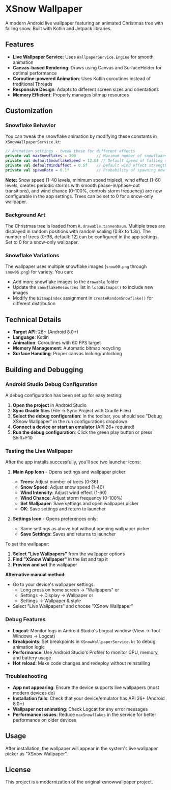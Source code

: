 # XSnow Wallpaper

A modern Android live wallpaper featuring an animated Christmas tree with falling snow. Built with Kotlin and Jetpack libraries.

## Features

- **Live Wallpaper Service**: Uses `WallpaperService.Engine` for smooth animation
- **Canvas-based Rendering**: Draws using Canvas and SurfaceHolder for optimal performance
- **Coroutine-powered Animation**: Uses Kotlin coroutines instead of traditional Threads
- **Responsive Design**: Adapts to different screen sizes and orientations
- **Memory Efficient**: Properly manages bitmap resources

## Customization

### Snowflake Behavior

You can tweak the snowflake animation by modifying these constants in `XSnowWallpaperService.kt`:

```kotlin
// Animation settings - tweak these for different effects
private val maxSnowflakes = 200         // Maximum number of snowflakes (quadrupled)
private val defaultSnowflakeSpeed = 12.0f // Default speed of falling snow (doubled)
private val defaultWindEffect = 0.5f    // Default wind effect strength
private val spawnRate = 0.1f            // Probability of spawning new snowflake per frame
```

**Note:** Snow speed (1-40 levels, minimum speed tripled), wind effect (1-60 levels, creates periodic storms with smooth phase-in/phase-out transitions), and wind chance (0-100%, controls storm frequency) are now configurable in the app settings. Trees can be set to 0 for a snow-only wallpaper.

### Background Art

The Christmas tree is loaded from `R.drawable.tannenbaum`. Multiple trees are displayed in random positions with random scaling (0.8x to 1.3x). The number of trees (0-36, default: 12) can be configured in the app settings. Set to 0 for a snow-only wallpaper.

### Snowflake Variations

The wallpaper uses multiple snowflake images (`snow00.png` through `snow06.png`) for variety. You can:
- Add more snowflake images to the `drawable` folder
- Update the `snowflakeResources` list in `loadBitmaps()` to include new images
- Modify the `bitmapIndex` assignment in `createRandomSnowflake()` for different distribution

## Technical Details

- **Target API**: 26+ (Android 8.0+)
- **Language**: Kotlin
- **Animation**: Coroutines with 60 FPS target
- **Memory Management**: Automatic bitmap recycling
- **Surface Handling**: Proper canvas locking/unlocking

## Building and Debugging

### Android Studio Debug Configuration

A debug configuration has been set up for easy testing:

1. **Open the project** in Android Studio
2. **Sync Gradle files** (File → Sync Project with Gradle Files)
3. **Select the debug configuration**: In the toolbar, you should see "Debug XSnow Wallpaper" in the run configurations dropdown
4. **Connect a device or start an emulator** (API 26+ required)
5. **Run the debug configuration**: Click the green play button or press Shift+F10

### Testing the Live Wallpaper

After the app installs successfully, you'll see two launcher icons:

1. **Main App Icon** - Opens settings and wallpaper picker:
   - **Trees**: Adjust number of trees (0-36)
   - **Snow Speed**: Adjust snow speed (1-40)
   - **Wind Intensity**: Adjust wind effect (1-60)
   - **Wind Chance**: Adjust storm frequency (0-100%)
   - **Set Wallpaper**: Save settings and open wallpaper picker
   - **OK**: Save settings and return to launcher

2. **Settings Icon** - Opens preferences only:
   - Same settings as above but without opening wallpaper picker
   - **Save Settings**: Saves and returns to launcher

To set the wallpaper:
1. **Select "Live Wallpapers"** from the wallpaper options
2. **Find "XSnow Wallpaper"** in the list and tap it
3. **Preview and set** the wallpaper

**Alternative manual method:**
- Go to your device's wallpaper settings:
  - Long press on home screen → "Wallpapers" or
  - Settings → Display → Wallpaper or
  - Settings → Wallpaper & style
- Select "Live Wallpapers" and choose "XSnow Wallpaper"

### Debug Features

- **Logcat**: Monitor logs in Android Studio's Logcat window (View → Tool Windows → Logcat)
- **Breakpoints**: Set breakpoints in `XSnowWallpaperService.kt` to debug animation logic
- **Performance**: Use Android Studio's Profiler to monitor CPU, memory, and battery usage
- **Hot reload**: Make code changes and redeploy without reinstalling

### Troubleshooting

- **App not appearing**: Ensure the device supports live wallpapers (most modern devices do)
- **Installation fails**: Check that your device/emulator has API 26+ (Android 8.0+)
- **Wallpaper not animating**: Check Logcat for any error messages
- **Performance issues**: Reduce `maxSnowflakes` in the service for better performance on older devices

## Usage

After installation, the wallpaper will appear in the system's live wallpaper picker as "XSnow Wallpaper".

## License

This project is a modernization of the original xsnowwallpaper project. 